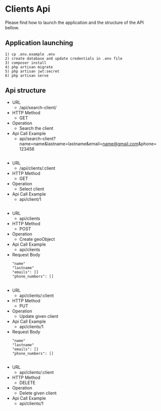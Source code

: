 # Clients Api

Please find how to launch the application and the structure of the API bellow.



## Application launching

	1) cp .env.example .env
	2) create database and update credentials in .env file
	3) composer install
	4) php artisan migrate 
	5) php artisan jwt:secret
	6) php artisan serve
	
	

## Api structure

- URL  
	- /api/search-client/
- HTTP Method  
	- GET
- Operation  
	- Search the client
- Api Call Example  
	- api/search-client?name=name&lastname=lastname&email=name@gmail.com&phone=123456

##

- URL  
	- /api/clients/:client
- HTTP Method  
	- GET
- Operation  
	- Select client
- Api Call Example  
	- api/client/1
	
##	
	
- URL  
	- api/clients
- HTTP Method  
	- POST
- Operation  
	- Create geoObject 
- Api Call Example 
	- api/clients	
- Request Body
    ```
    "name" 
    "lastname"
    "emails": [] 
    "phone_numbers": []
## 	   

- URL  
	- api/clients/:client
- HTTP Method  
	- PUT
- Operation  
	- Update given client
- Api Call Example 
	- api/clients/1
- Request Body	
	```
  "name"
  "lastname"
  "emails": [] 
  "phone_numbers": []
##

- URL  
	- api/clients/:client
- HTTP Method  
	- DELETE
- Operation  
	- Delete given client 
- Api Call Example 
	- api/clients/1	
